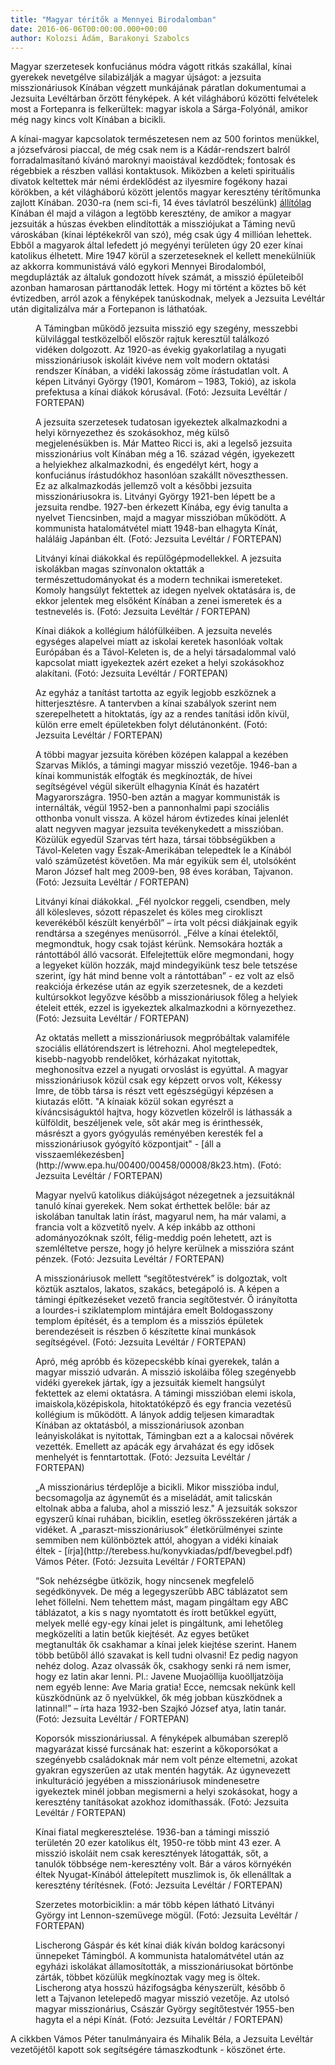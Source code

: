 ```yaml
---
title: "Magyar térítők a Mennyei Birodalomban"
date: 2016-06-06T00:00:00.000+00:00
author: Kolozsi Ádám, Barakonyi Szabolcs
---
```


Magyar szerzetesek konfuciánus módra vágott ritkás szakállal, kínai gyerekek nevetgélve silabizálják a magyar újságot: a jezsuita misszionáriusok Kínában végzett munkájának páratlan dokumentumai a Jezsuita Levéltárban őrzött fényképek. A két világháború közötti felvételek most a Fortepanra is felkerültek: magyar iskola a Sárga-Folyónál, amikor még nagy kincs volt Kínában a bicikli.

A kínai-magyar kapcsolatok természetesen nem az 500 forintos menükkel, a józsefvárosi piaccal, de még csak nem is a Kádár-rendszert balról forradalmasítanó kívánó maroknyi maoistával kezdődtek; fontosak és régebbiek a részben vallási kontaktusok. Miközben a keleti spirituális divatok keltettek már némi érdeklődést az ilyesmire fogékony hazai körökben, a két világháború között jelentős magyar keresztény térítőmunka zajlott Kínában. 2030-ra (nem sci-fi, 14 éves távlatról beszélünk) [állítólag](http://www.slate.com/bigideas/what-is-the-future-of-religion/essays-and-opinions/fenggang-yang-opinion) Kínában él majd a világon a legtöbb keresztény, de amikor a magyar jezsuiták a húszas években elindították a missziójukat a Táming nevű városkában (kínai léptékekről van szó), még csak úgy 4 millióan lehettek. Ebből a magyarok által lefedett jó megyényi területen úgy 20 ezer kínai katolikus élhetett. Mire 1947 körül a szerzeteseknek el kellett menekülniük az akkorra kommunistává váló egykori Mennyei Birodalomból, megduplázták az általuk gondozott hívek számát, a misszió épületeiből azonban hamarosan párttanodák lettek. Hogy mi történt a köztes bő két évtizedben, arról azok a fényképek tanúskodnak, melyek a Jezsuita Levéltár után digitalizálva már a Fortepanon is láthatóak.

<figure>
<img src="/images/11800726_a7e2bb9327faca02f65c98b56c25f443_wm.jpg" alt="" />
<figcaption>A Támingban működő jezsuita misszió egy szegény, messzebbi külvilággal testközelből először rajtuk keresztül találkozó vidéken dolgozott. Az 1920-as évekig gyakorlatilag a nyugati misszionáriusok iskoláit kivéve nem volt modern oktatási rendszer Kínában, a vidéki lakosság zöme írástudatlan volt. A képen Litványi György (1901, Komárom – 1983, Tokió), az iskola prefektusa a kínai diákok kórusával. (Fotó: Jezsuita Levéltár / FORTEPAN)</figcaption>
</figure>

<figure>
<img src="/images/11800696_425ebba49919eec47f7a9201bece464b_wm.jpg" alt="" />
<figcaption>A jezsuita szerzetesek tudatosan igyekeztek alkalmazkodni a helyi környezethez és szokásokhoz, még külső megjelenésükben is. Már Matteo Ricci is, aki a legelső jezsuita misszionárius volt Kínában még a 16. század végén, igyekezett a helyiekhez alkalmazkodni, és engedélyt kért, hogy a konfuciánus írástudókhoz hasonlóan szakállt növeszthessen. Ez az alkalmazkodás jellemző volt a későbbi jezsuita misszionáriusokra is. Litványi György 1921-ben lépett be a jezsuita rendbe. 1927-ben érkezett Kínába, egy évig tanulta a nyelvet Tiencsinben, majd a magyar misszióban működött. A kommunista hatalomátvétel miatt 1948-ban elhagyta Kínát, haláláig Japánban élt. (Fotó: Jezsuita Levéltár / FORTEPAN)</figcaption>
</figure>

<figure>
<img src="/images/11800724_3f2e68352bb998e47adec0855a2852d4_wm.jpg" alt="" />
<figcaption>Litványi kínai diákokkal és repülőgépmodellekkel. A jezsuita iskolákban magas színvonalon oktatták a természettudományokat és a modern technikai ismereteket. Komoly hangsúlyt fektettek az idegen nyelvek oktatására is, de ekkor jelentek meg elsőként Kínában a zenei ismeretek és a testnevelés is. (Fotó: Jezsuita Levéltár / FORTEPAN)</figcaption>
</figure>

<figure>
<img src="/images/11800722_0c20e052eeb920575ae4ade1f4065e4b_wm.jpg" alt="" />
<figcaption>Kínai diákok a kollégium hálófülkéiben. A jezsuita nevelés egységes alapelvei miatt az iskolai keretek hasonlóak voltak Európában és a Távol-Keleten is, de a helyi társadalommal való kapcsolat miatt igyekeztek azért ezeket a helyi szokásokhoz alakítani. (Fotó: Jezsuita Levéltár / FORTEPAN)</figcaption>
</figure>

<figure>
<img src="/images/11800718_0ed42d1513da672cb3cbde2198395881_wm.jpg" alt="" />
<figcaption>Az egyház a tanítást tartotta az egyik legjobb eszköznek a hitterjesztésre. A tantervben a kínai szabályok szerint nem szerepelhetett a hitoktatás, így az a rendes tanítási időn kívül, külön erre emelt épületekben folyt délutánonként. (Fotó: Jezsuita Levéltár / FORTEPAN)</figcaption>
</figure>

<figure>
<img src="/images/11800728_1c780650d736144fa8d4ec5a5f914b6f_wm.jpg" alt="" />
<figcaption>A többi magyar jezsuita körében középen kalappal a kezében Szarvas Miklós, a támingi magyar misszió vezetője. 1946-ban a kínai kommunisták elfogták és megkínozták, de hívei segítségével végül sikerült elhagynia Kínát és hazatért Magyarországra. 1950-ben aztán a magyar kommunisták is internálták, végül 1952-ben a pannonhalmi papi szociális otthonba vonult vissza. A közel három évtizedes kínai jelenlét alatt negyven magyar jezsuita tevékenykedett a misszióban. Közülük egyedül Szarvas tért haza, társai többségükben a Távol-Keleten vagy Észak-Amerikában telepedtek le a Kínából való száműzetést követően. Ma már egyikük sem él, utolsóként Maron József halt meg 2009-ben, 98 éves korában, Tajvanon. (Fotó: Jezsuita Levéltár / FORTEPAN)</figcaption>
</figure>

<figure>
<img src="/images/11800716_4a9b1d618a3b3b2d739c4f4a89c1f8c6_wm.jpg" alt="" />
<figcaption>Litványi kínai diákokkal. „Fél nyolckor reggeli, csendben, mely áll kölesleves, sózott répaszelet és köles meg cirokliszt keverékéből készült kenyérből” – írta volt pécsi diákjainak egyik rendtársa a szegényes menüsorról. „Félve a kínai ételektől, megmondtuk, hogy csak tojást kérünk. Nemsokára hozták a rántottából álló vacsorát. Elfelejtettük előre megmondani, hogy a legyeket külön hozzák, majd mindegyikünk tesz bele tetszése szerint, így hát mind benne volt a rántottában” - ez volt az első reakciója érkezése után az egyik szerzetesnek, de a kezdeti kultúrsokkot legyőzve később a misszionáriusok főleg a helyiek ételeit ették, ezzel is igyekeztek alkalmazkodni a környezethez. (Fotó: Jezsuita Levéltár / FORTEPAN)</figcaption>
</figure>

<figure>
<img src="/images/11800714_2d3bfbb80e923eae6f27c5f59405ad04_wm.jpg" alt="" />
<figcaption>Az oktatás mellett a misszionáriusok megpróbáltak valamiféle szociális ellátórendszert is létrehozni. Ahol megtelepedtek, kisebb-nagyobb rendelőket, kórházakat nyitottak, meghonosítva ezzel a nyugati orvoslást is egyúttal. A magyar misszionáriusok közül csak egy képzett orvos volt, Kékessy Imre, de több társa is részt vett egészségügyi képzésen a kiutazás előtt. "A kínaiak közül sokan egyrészt a kíváncsiságuktól hajtva, hogy közvetlen közelről is láthassák a külföldit, beszéljenek vele, sőt akár meg is érinthessék, másrészt a gyors gyógyulás reményében keresték fel a misszionáriusok gyógyító központjait" - [áll a visszaemlékezésben](http://www.epa.hu/00400/00458/00008/8k23.htm). (Fotó: Jezsuita Levéltár / FORTEPAN)</figcaption>
</figure>

<figure>
<img src="/images/11800712_9a6821fadfb80170d142260250641899_wm.jpg" alt="" />
<figcaption>Magyar nyelvű katolikus diákújságot nézegetnek a jezsuitáknál tanuló kínai gyerekek. Nem sokat érthettek belőle: bár az iskolában tanultak latin írást, magyarul nem, ha már valami, a francia volt a közvetítő nyelv. A kép inkább az otthoni adományozóknak szólt, félig-meddig poén lehetett, azt is szemléltetve persze, hogy jó helyre kerülnek a misszióra szánt pénzek. (Fotó: Jezsuita Levéltár / FORTEPAN)</figcaption>
</figure>

<figure>
<img src="/images/11800710_3f38a454d6c5cc6d9a2d9d37cee930a1_wm.jpg" alt="" />
<figcaption>A misszionáriusok mellett “segítőtestvérek” is dolgoztak, volt köztük asztalos, lakatos, szakács, betegápoló is. A képen a támingi építkezéseket vezető francia segítőtestvér. Ő irányította a lourdes-i sziklatemplom mintájára emelt Boldogasszony templom építését, és a templom és a missziós épületek berendezéseit is részben ő készítette kínai munkások segítségével. (Fotó: Jezsuita Levéltár / FORTEPAN)</figcaption>
</figure>

<figure>
<img src="/images/11800708_2746b4ce9f6a9edb509206c7ddde5871_wm.jpg" alt="" />
<figcaption>Apró, még apróbb és közepecskébb kínai gyerekek, talán a magyar misszió udvarán. A misszió iskoláiba főleg szegényebb vidéki gyerekek jártak, így a jezsuiták kiemelt hangsúlyt fektettek az elemi oktatásra. A támingi misszióban elemi iskola, imaiskola,középiskola, hitoktatóképző és egy francia vezetésű kollégium is működött. A lányok addig teljesen kimaradtak Kínában az oktatásból, a misszionáriusok azonban leányiskolákat is nyitottak, Támingban ezt a a kalocsai nővérek vezették. Emellett az apácák egy árvaházat és egy idősek menhelyét is fenntartottak. (Fotó: Jezsuita Levéltár / FORTEPAN)</figcaption>
</figure>

<figure>
<img src="/images/11800706_b215abb7735e69e4da670c0ceba4bc52_wm.jpg" alt="" />
<figcaption>„A misszionárius térdeplője a bicikli. Mikor misszióba indul, becsomagolja az ágyneműt és a miseládát, amit talicskán eltolnak abba a faluba, ahol a misszió lesz." A jezsuiták sokszor egyszerű kínai ruhában, biciklin, esetleg ökrösszekéren járták a vidéket. A „paraszt-misszionáriusok” életkörülményei szinte semmiben nem különböztek attól, ahogyan a vidéki kínaiak éltek - [írja](http://terebess.hu/konyvkiadas/pdf/bevegbel.pdf) Vámos Péter. (Fotó: Jezsuita Levéltár / FORTEPAN)</figcaption>
</figure>

<figure>
<img src="/images/11800698_2e67fdb8ea3c6051f7916912fb937f98_wm.jpg" alt="" />
<figcaption>“Sok nehézségbe ütközik, hogy nincsenek megfelelő segédkönyvek. De még a legegyszerűbb ABC táblázatot sem lehet föllelni. Nem tehettem mást, magam pingáltam egy ABC táblázatot, a kis s nagy nyomtatott és írott betűkkel együtt, melyek mellé egy-egy kínai jelet is pingáltunk, ami lehetőleg megközelíti a latin betűk kiejtését. Az egyes betűket megtanulták ők csakhamar a kínai jelek kiejtése szerint. Hanem több betűből álló szavakat is kell tudni olvasni! Ez pedig nagyon nehéz dolog. Azaz olvassák ők, csakhogy senki rá nem ismer, hogy ez latin akar lenni. Pl.: Javene Muojaöllija kuoölljatzöija nem egyéb lenne: Ave Maria gratia! Ecce, nemcsak nekünk kell küszködnünk az ő nyelvükkel, ők még jobban küszködnek a latinnal!” – írta haza 1932-ben Szajkó József atya, latin tanár. (Fotó: Jezsuita Levéltár / FORTEPAN)</figcaption>
</figure>

<figure>
<img src="/images/11800704_446f33d6ccaa0598d76b85b49b5b54e2_wm.jpg" alt="" />
<figcaption>Koporsók misszionáriussal. A fényképek albumában szereplő magyarázat kissé furcsának hat: eszerint a kőkoporsókat a szegényebb családoknak már nem volt pénze eltemetni, azokat gyakran egyszerűen az utak mentén hagyták. Az úgynevezett inkulturáció jegyében a misszionáriusok mindenesetre igyekeztek minél jobban megismerni a helyi szokásokat, hogy a keresztény tanításokat azokhoz idomíthassák. (Fotó: Jezsuita Levéltár / FORTEPAN)</figcaption>
</figure>

<figure>
<img src="/images/11800702_0ae1de2752d269e1b108cfd630f0abc0_wm.jpg" alt="" />
<figcaption>Kínai fiatal megkeresztelése. 1936-ban a támingi misszió területén 20 ezer katolikus élt, 1950-re több mint 43 ezer. A misszió iskoláit nem csak keresztények látogatták, sőt, a tanulók többsége nem-keresztény volt. Bár a város környékén éltek Nyugat-Kínából áttelepített muszlimok is, ők ellenálltak a keresztény térítésnek. (Fotó: Jezsuita Levéltár / FORTEPAN)</figcaption>
</figure>

<figure>
<img src="/images/11800720_174ca9545148b091fdbfedee3089544c_wm.jpg" alt="" />
<figcaption>Szerzetes motorbiciklin: a már több képen látható Litványi György int Lennon-szemüvege mögül. (Fotó: Jezsuita Levéltár / FORTEPAN)</figcaption>
</figure>

<figure>
<img src="/images/11800700_1d13d0dc8e82303f9e21c8ad20a26421_wm.jpg" alt="" />
<figcaption>Lischerong Gáspár és két kínai diák kíván boldog karácsonyi ünnepeket Támingból. A kommunista hatalomátvétel után az egyházi iskolákat államosították, a misszionáriusokat börtönbe zárták, többet közülük megkínoztak vagy meg is öltek. Lischerong atya hosszú házifogságba kényszerült, később ő lett a Tajvanon letelepedő magyar misszió vezetője. Az utolsó magyar misszionárius, Császár György segítőtestvér 1955-ben hagyta el a népi Kínát. (Fotó: Jezsuita Levéltár / FORTEPAN)</figcaption>
</figure>

A cikkben Vámos Péter tanulmányaira és Mihalik Béla, a Jezsuita Levéltár vezetőjétől kapott sok segítségére támaszkodtunk - köszönet érte.
